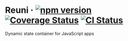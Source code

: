 # Reuni &middot; [![npm version](https://img.shields.io/npm/v/reuni.svg?style=flat-square)](https://www.npmjs.com/package/reuni) [![Coverage Status](https://codecov.io/gh/hapood/reuni/branch/master/graphs/badge.svg)](https://codecov.io/gh/hapood/reuni) [![CI Status](https://circleci.com/gh/hapood/reuni/tree/master.svg?style=shield)](https://circleci.com/gh/hapood/reuni)

Dynamic state container for JavaScript apps

